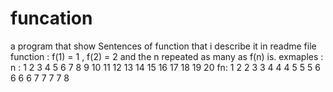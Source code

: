 # funcation
a program that show Sentences of function that i describe it in readme file 
function :
f(1) = 1 , f(2) = 2
and the n repeated as many as f(n) is.
exmaples :
n : 1 2 3 4 5 6 7 8 9 10 11 12 13 14 15 16 17 18 19 20
fn: 1 2 2 3 3 4 4 4 5 5  5  6  6  6  6  7  7  7  7  8  
